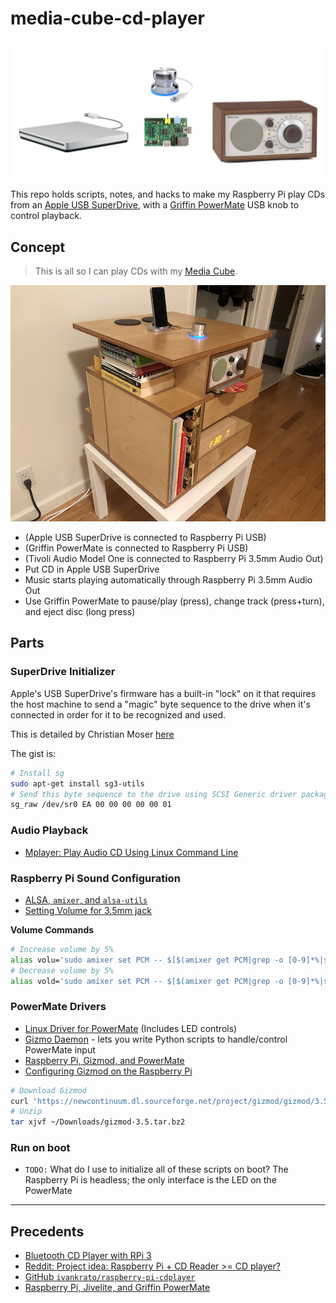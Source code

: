 # media-cube-cd-player

![images/devices.png](images/devices.png)

This repo holds scripts, notes, and hacks to make my Raspberry Pi play CDs from an [Apple USB SuperDrive](https://www.apple.com/shop/product/MD564LL/A/apple-usb-superdrive), with a [Griffin PowerMate](https://griffintechnology.com/powermate-usb-classic-aluminum) USB knob to control playback.

## Concept

> This is all so I can play CDs with my [Media Cube](https://andrewwestling.com/posts/media-cube).

![](images/media-cube-cd-player.png)

- (Apple USB SuperDrive is connected to Raspberry Pi USB)
- (Griffin PowerMate is connected to Raspberry Pi USB)
- (Tivoli Audio Model One is connected to Raspberry Pi 3.5mm Audio Out)
- Put CD in Apple USB SuperDrive
- Music starts playing automatically through Raspberry Pi 3.5mm Audio Out
- Use Griffin PowerMate to pause/play (press), change track (press+turn), and eject disc (long press)

## Parts

### SuperDrive Initializer

Apple's USB SuperDrive's firmware has a built-in "lock" on it that requires the host machine to send a "magic" byte sequence to the drive when it's connected in order for it to be recognized and used.

This is detailed by Christian Moser [here](https://christianmoser.me/use-apples-usb-superdrive-with-linux/)

The gist is:

```bash
# Install sg
sudo apt-get install sg3-utils
# Send this byte sequence to the drive using SCSI Generic driver packages
sg_raw /dev/sr0 EA 00 00 00 00 00 01
```

### Audio Playback

- [Mplayer: Play Audio CD Using Linux Command Line](https://www.cyberciti.biz/faq/linux-unix-mplayer-playing-audio-dvd-cd-using-bash-shell/)

### Raspberry Pi Sound Configuration

- [ALSA, `amixer`, and `alsa-utils`](http://blog.scphillips.com/posts/2013/01/sound-configuration-on-raspberry-pi-with-alsa/)
- [Setting Volume for 3.5mm jack](https://www.raspberrypi.org/forums/viewtopic.php?t=14966)

**Volume Commands**
```bash
# Increase volume by 5%
alias volu='sudo amixer set PCM -- $[$(amixer get PCM|grep -o [0-9]*%|sed 's/%//')+5]%'
# Decrease volume by 5%
alias vold='sudo amixer set PCM -- $[$(amixer get PCM|grep -o [0-9]*%|sed 's/%//')-5]%'
```

### PowerMate Drivers

- [Linux Driver for PowerMate](http://sowerbutts.com/powermate/) (Includes LED controls)
- [Gizmo Daemon](http://gizmod.sourceforge.net/) - lets you write Python scripts to handle/control PowerMate input
- [Raspberry Pi, Gizmod, and PowerMate](http://sc702.blogspot.com/2015/02/raspberry-pi-gizmod-and-powermate.html)
- [Configuring Gizmod on the Raspberry Pi](http://sc702.blogspot.com/2015/02/configuring-gizmod-on-raspberry-pi.html)

```bash
# Download Gizmod
curl 'https://newcontinuum.dl.sourceforge.net/project/gizmod/gizmod/3.5/gizmod-3.5.tar.bz2' -0 --compressed -o ~/Downloads/gizmod-3.5.tar.bz2
# Unzip
tar xjvf ~/Downloads/gizmod-3.5.tar.bz2
```

### Run on boot

- `TODO:` What do I use to initialize all of these scripts on boot? The Raspberry Pi is headless; the only interface is the LED on the PowerMate

---

## Precedents
- [Bluetooth CD Player with RPi 3](https://www.heinbockel.eu/2016/12/09/bluetooth-cd-player-with-raspberry-pi-3/)
- [Reddit: Project idea: Raspberry Pi + CD Reader >= CD player?](https://www.reddit.com/r/raspberry_pi/comments/35yu0u/project_idea_raspberry_pi_cd_reader_cd_player/)
- [GitHub `ivankrato/raspberry-pi-cdplayer`](https://github.com/ivankrato/raspberry-pi-cdplayer)
- [Raspberry Pi, Jivelite, and Griffin PowerMate](https://forums.slimdevices.com/showthread.php?103051-Raspberry-PI-Jivelite-and-a-Griffin-Powermate)
